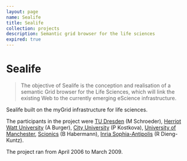 ```yaml
---
layout: page
name: Sealife
title: Sealife
collection: projects
description: Semantic grid browser for the life sciences
expired: true
---
```


# Sealife

>The objective of Sealife is the conception and realisation of a semantic Grid browser for the Life Sciences,
>which will link the existing Web to the currently emerging eScience infrastructure.

Sealife built on the myGrid infrastructure for life sciences.

The participants in the project were [TU Dresden](http://www.tu-dresden.de/) (M Schroeder), [Herriot Watt University](http://www.hw.ac.uk/) (A Burger), [City University](http://www.city.ac.uk/) (P Kostkova),
[University of Manchester](http://www.manchester.ac.uk/), [Scionics](http://www.scionics.de/) (B Habermann), [Inria Sophia-Antipolis](http://www-sop.inria.fr/index_en.shtml) (R Dieng-Kuntz).

The project ran from April 2006 to March 2009.